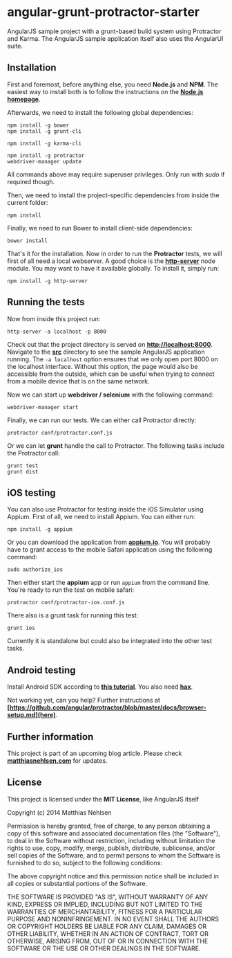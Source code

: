 angular-grunt-protractor-starter
================================

AngularJS sample project with a grunt-based build system using Protractor and Karma. The AngularJS sample application itself also uses the AngularUI suite.

## Installation
First and foremost, before anything else, you need **Node.js** and **NPM**. The easiest way to install both is to follow the instructions on the **[Node.js homepage](http://nodejs.org)**.

Afterwards, we need to install the following global dependencies:

    npm install -g bower
    npm install -g grunt-cli
    
    npm install -g karma-cli
    
    npm install -g protractor
    webdriver-manager update

All commands above may require superuser privileges. Only run with *sudo* if required though. 

Then, we need to install the project-specific dependencies from inside the current folder:

    npm install

Finally, we need to run Bower to install client-side dependencies:

    bower install

That's it for the installation. Now in order to run the **Protractor** tests, we will first of all need a local webserver. A good choice is the **[http-server](https://www.npmjs.org/package/http-server)** node module. You may want to have it available globally. To install it, simply run:

    npm install -g http-server

## Running the tests

Now from inside this project run:

    http-server -a localhost -p 8000

Check out that the project directory is served on **[http://localhost:8000](http://localhost:8000)**. Navigate to the **[src](http://localhost:8000/src)** directory to see the sample AngularJS application running. The ```-a localhost``` option ensures that we only open port 8000 on the localhost interface. Without this option, the page would also be accessible from the outside, which can be useful when trying to connect from a mobile device that is on the same network. 

Now we can start up **webdriver / selenium** with the following command:

    webdriver-manager start

Finally, we can run our tests. We can either call Protractor directly:

    protractor conf/protractor.conf.js 

Or we can let **grunt** handle the call to Protractor. The following tasks include the Protractor call:

    grunt test
    grunt dist

## iOS testing

You can also use Protractor for testing inside the iOS Simulator using Appium. First of all, we need to install Appium. You can either run:

    npm install -g appium

Or you can download the application from **[appium.io](http://appium.io)**. You will probably have to grant access to the mobile Safari application using the following command:

    sudo authorize_ios

Then either start the **appium** app or run ```appium``` from the command line. You're ready to run the test on mobile safari:

    protractor conf/protractor-ios.conf.js 

There also is a grunt task for running this test:

    grunt ios

Currently it is standalone but could also be integrated into the other test tasks.

## Android testing
Install Android SDK according to **[this tutorial](http://appium.io/slate/en/tutorial/android.html?ruby#bash-profile13)**. You also need **[hax](https://software.intel.com/en-us/android/articles/intel-hardware-accelerated-execution-manager)**.

Not working yet, can you help? Further instructions at **[https://github.com/angular/protractor/blob/master/docs/browser-setup.md](here)**.

## Further information
This project is part of an upcoming blog article. Please check **[matthiasnehlsen.com](http://matthiasnehlsen.com)** for updates.

## License

This project is licensed under the **MIT License**, like AngularJS itself

Copyright (c) 2014 Matthias Nehlsen

Permission is hereby granted, free of charge, to any person obtaining a copy
of this software and associated documentation files (the "Software"), to deal
in the Software without restriction, including without limitation the rights
to use, copy, modify, merge, publish, distribute, sublicense, and/or sell
copies of the Software, and to permit persons to whom the Software is
furnished to do so, subject to the following conditions:

The above copyright notice and this permission notice shall be included in
all copies or substantial portions of the Software.

THE SOFTWARE IS PROVIDED "AS IS", WITHOUT WARRANTY OF ANY KIND, EXPRESS OR
IMPLIED, INCLUDING BUT NOT LIMITED TO THE WARRANTIES OF MERCHANTABILITY,
FITNESS FOR A PARTICULAR PURPOSE AND NONINFRINGEMENT. IN NO EVENT SHALL THE
AUTHORS OR COPYRIGHT HOLDERS BE LIABLE FOR ANY CLAIM, DAMAGES OR OTHER
LIABILITY, WHETHER IN AN ACTION OF CONTRACT, TORT OR OTHERWISE, ARISING FROM,
OUT OF OR IN CONNECTION WITH THE SOFTWARE OR THE USE OR OTHER DEALINGS IN
THE SOFTWARE.
